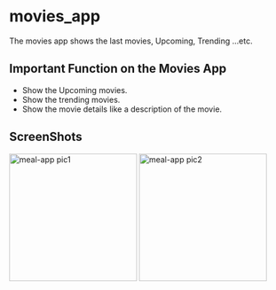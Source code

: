 # movies_app

The movies app shows the last movies, Upcoming, Trending ...etc.

## Important Function on the Movies App

- Show the Upcoming movies.
- Show the trending movies.
- Show the movie details like a description of the movie.


## ScreenShots

<img width="230" alt="meal-app pic1" src=""> 
<img width="230" alt="meal-app pic2" src="">

